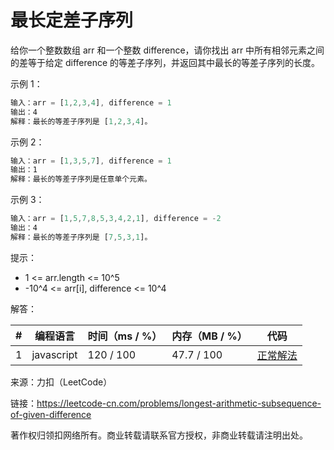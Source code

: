 # 最长定差子序列

给你一个整数数组 arr 和一个整数 difference，请你找出 arr 中所有相邻元素之间的差等于给定 difference 的等差子序列，并返回其中最长的等差子序列的长度。

示例 1：

```javascript
输入：arr = [1,2,3,4], difference = 1
输出：4
解释：最长的等差子序列是 [1,2,3,4]。
```

示例 2：

```javascript
输入：arr = [1,3,5,7], difference = 1
输出：1
解释：最长的等差子序列是任意单个元素。
```

示例 3：

``` javascript
输入：arr = [1,5,7,8,5,3,4,2,1], difference = -2
输出：4
解释：最长的等差子序列是 [7,5,3,1]。
```

提示：

- 1 <= arr.length <= 10^5
- -10^4 <= arr[i], difference <= 10^4

解答：

**#**|**编程语言**|**时间（ms / %）**|**内存（MB / %）**|**代码**
--|--|--|--|--
1|javascript|120 / 100|47.7 / 100|[正常解法](./javascript/ac_v1.js)

来源：力扣（LeetCode）

链接：https://leetcode-cn.com/problems/longest-arithmetic-subsequence-of-given-difference

著作权归领扣网络所有。商业转载请联系官方授权，非商业转载请注明出处。
